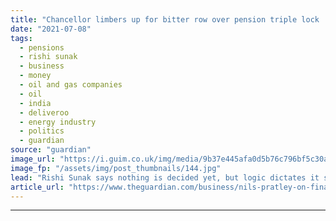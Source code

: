 ```yaml
---
title: "Chancellor limbers up for bitter row over pension triple lock | Nils Pratley"
date: "2021-07-08"
tags: 
  - pensions
  - rishi sunak
  - business
  - money
  - oil and gas companies
  - oil
  - india
  - deliveroo
  - energy industry
  - politics
  - guardian
source: "guardian"
image_url: "https://i.guim.co.uk/img/media/9b37e445afa0d5b76c796bf5c30aef80f61437f7/8_366_3013_1808/master/3013.jpg?width=460&quality=85&auto=format&fit=max&s=d5c731817a0026364f1e38a2f418b66a"
image_fp: "/assets/img/post_thumbnails/144.jpg"
lead: "Rishi Sunak says nothing is decided yet, but logic dictates it should be dropped this yearAbandoning the pension triple lock on state pensions, even for a single year, would guarantee a bitter row, so one can understand why the chancellor limbered up..."
article_url: "https://www.theguardian.com/business/nils-pratley-on-finance/2021/jul/08/chancellor-limbers-up-for-bitter-row-over-pension-triple-lock"
---
```


---
